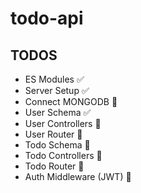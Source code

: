# todo-api

## TODOS
- ES Modules ✅
- Server Setup ✅
- Connect MONGODB 📌
- User Schema ✅
- User Controllers 🔄
- User Router 📌
- Todo Schema 📌
- Todo Controllers 📌
- Todo Router 📌
- Auth Middleware (JWT) 📌
